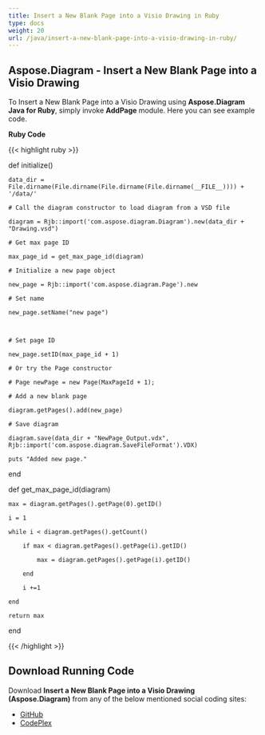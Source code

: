 ```yaml
---
title: Insert a New Blank Page into a Visio Drawing in Ruby
type: docs
weight: 20
url: /java/insert-a-new-blank-page-into-a-visio-drawing-in-ruby/
---
```


## **Aspose.Diagram - Insert a New Blank Page into a Visio Drawing**
To Insert a New Blank Page into a Visio Drawing using **Aspose.Diagram Java for Ruby**, simply invoke **AddPage** module. Here you can see example code.

**Ruby Code**

{{< highlight ruby >}}

 def initialize()

    data_dir = File.dirname(File.dirname(File.dirname(File.dirname(__FILE__)))) + '/data/'

    # Call the diagram constructor to load diagram from a VSD file

    diagram = Rjb::import('com.aspose.diagram.Diagram').new(data_dir + "Drawing.vsd")

    # Get max page ID

    max_page_id = get_max_page_id(diagram)

    # Initialize a new page object

    new_page = Rjb::import('com.aspose.diagram.Page').new

    # Set name

    new_page.setName("new page")



    # Set page ID

    new_page.setID(max_page_id + 1)

    # Or try the Page constructor

    # Page newPage = new Page(MaxPageId + 1);

    # Add a new blank page

    diagram.getPages().add(new_page)

    # Save diagram

    diagram.save(data_dir + "NewPage_Output.vdx", Rjb::import('com.aspose.diagram.SaveFileFormat').VDX)

    puts "Added new page."

end

def get_max_page_id(diagram)

    max = diagram.getPages().getPage(0).getID()

    i = 1

    while i < diagram.getPages().getCount()

        if max < diagram.getPages().getPage(i).getID()

            max = diagram.getPages().getPage(i).getID()

        end

        i +=1

    end

    return max

end

{{< /highlight >}}
## **Download Running Code**
Download **Insert a New Blank Page into a Visio Drawing (Aspose.Diagram)** from any of the below mentioned social coding sites:

- [GitHub](https://github.com/asposediagram/Aspose.Diagram-for-Java/blob/master/Plugins/Aspose_Diagram_Java_for_Ruby/lib/asposediagramjava/Pages/addpage.rb)
- [CodePlex](https://asposediagramjavaruby.codeplex.com/SourceControl/latest#lib/asposediagramjava/Pages/addpage.rb)
